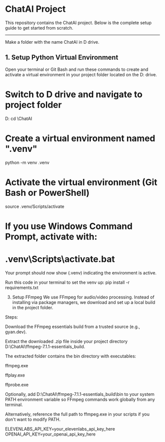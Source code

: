 # ChatAI Project

This repository contains the ChatAI project. Below is the complete setup guide to get started from scratch.

---
Make a folder with the name ChatAI in D drive.
## 1. Setup Python Virtual Environment

Open your terminal or Git Bash and run these commands to create and activate a virtual environment in your project folder located on the D: drive.


# Switch to D drive and navigate to project folder
D:
cd \ChatAI

# Create a virtual environment named ".venv"
python -m venv .venv

# Activate the virtual environment (Git Bash or PowerShell)
source .venv/Scripts/activate

# If you use Windows Command Prompt, activate with:
# .venv\Scripts\activate.bat
Your prompt should now show (.venv) indicating the environment is active.

Run this code in your terminal to set the venv up:
pip install -r requirements.txt

3. Setup FFmpeg
We use FFmpeg for audio/video processing. Instead of installing via package managers, we download and set up a local build in the project folder.

Steps:

Download the FFmpeg essentials build from a trusted source (e.g., gyan.dev).

Extract the downloaded .zip file inside your project directory D:\ChatAI\ffmpeg-7.1.1-essentials_build.

The extracted folder contains the bin directory with executables:

ffmpeg.exe

ffplay.exe

ffprobe.exe

Optionally, add D:\ChatAI\ffmpeg-7.1.1-essentials_build\bin to your system PATH environment variable so FFmpeg commands work globally from any terminal.

Alternatively, reference the full path to ffmpeg.exe in your scripts if you don't want to modify PATH.

ELEVENLABS_API_KEY=your_elevenlabs_api_key_here
OPENAI_API_KEY=your_openai_api_key_here
